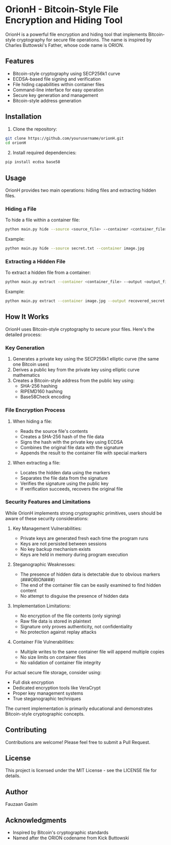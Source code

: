 # OrionH - Bitcoin-Style File Encryption and Hiding Tool

OrionH is a powerful file encryption and hiding tool that implements Bitcoin-style cryptography for secure file operations. The name is inspired by Charles Buttowski's Father, whose code name is ORION.

## Features

- Bitcoin-style cryptography using SECP256k1 curve
- ECDSA-based file signing and verification
- File hiding capabilities within container files
- Command-line interface for easy operation
- Secure key generation and management
- Bitcoin-style address generation

## Installation

1. Clone the repository:
```bash
git clone https://github.com/yourusername/orionH.git
cd orionH
```

2. Install required dependencies:
```bash
pip install ecdsa base58
```

## Usage

OrionH provides two main operations: hiding files and extracting hidden files.

### Hiding a File

To hide a file within a container file:

```bash
python main.py hide --source <source_file> --container <container_file>
```

Example:
```bash
python main.py hide --source secret.txt --container image.jpg
```

### Extracting a Hidden File

To extract a hidden file from a container:

```bash
python main.py extract --container <container_file> --output <output_file>
```

Example:
```bash
python main.py extract --container image.jpg --output recovered_secret.txt
```

## How It Works

OrionH uses Bitcoin-style cryptography to secure your files. Here's the detailed process:

### Key Generation
1. Generates a private key using the SECP256k1 elliptic curve (the same one Bitcoin uses)
2. Derives a public key from the private key using elliptic curve mathematics
3. Creates a Bitcoin-style address from the public key using:
   - SHA-256 hashing
   - RIPEMD160 hashing
   - Base58Check encoding

### File Encryption Process
1. When hiding a file:
   - Reads the source file's contents
   - Creates a SHA-256 hash of the file data
   - Signs the hash with the private key using ECDSA
   - Combines the original file data with the signature
   - Appends the result to the container file with special markers

2. When extracting a file:
   - Locates the hidden data using the markers
   - Separates the file data from the signature
   - Verifies the signature using the public key
   - If verification succeeds, recovers the original file

### Security Features and Limitations

While OrionH implements strong cryptographic primitives, users should be aware of these security considerations:

1. Key Management Vulnerabilities:
   - Private keys are generated fresh each time the program runs
   - Keys are not persisted between sessions
   - No key backup mechanism exists
   - Keys are held in memory during program execution

2. Steganographic Weaknesses:
   - The presence of hidden data is detectable due to obvious markers (###ORION###)
   - The end of the container file can be easily examined to find hidden content
   - No attempt to disguise the presence of hidden data

3. Implementation Limitations:
   - No encryption of the file contents (only signing)
   - Raw file data is stored in plaintext
   - Signature only proves authenticity, not confidentiality
   - No protection against replay attacks

4. Container File Vulnerabilities:
   - Multiple writes to the same container file will append multiple copies
   - No size limits on container files
   - No validation of container file integrity

For actual secure file storage, consider using:
- Full disk encryption
- Dedicated encryption tools like VeraCrypt
- Proper key management systems
- True steganographic techniques

The current implementation is primarily educational and demonstrates Bitcoin-style cryptographic concepts.

## Contributing

Contributions are welcome! Please feel free to submit a Pull Request.

## License

This project is licensed under the MIT License - see the LICENSE file for details.

## Author

Fauzaan Gasim

## Acknowledgments

- Inspired by Bitcoin's cryptographic standards
- Named after the ORION codename from Kick Buttowski
